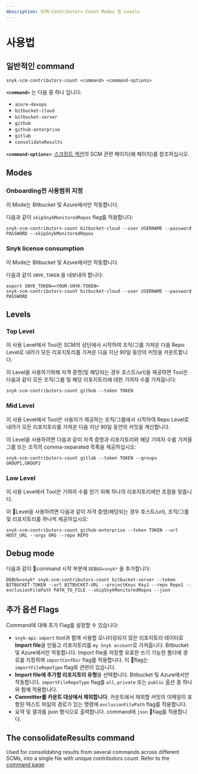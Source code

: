 ```yaml
---
description: SCM-Contributors-Count Modes 및 Levels
---
```


# 사용법

## 일반적인 command

```
snyk-scm-contributors-count <command> <command-options>
```

**`<command>`** 는 다음 중 하나 입니다:

* `azure-devops`
* `bitbucket-cloud`
* `bitbucket-server`
* `github`
* `github-enterprise`
* `gitlab`
* `consolidateResults`

**`<command-options>`**: [스크립트 섹션](the-scripts/)의 SCM 관련 페이지(예 페이지)를 참조하십시오.

## Modes

### Onboarding전 사용범위 지정

이 Mode는 Bitbucket 및 Azure에서만 작동합니다.

다음과 같이 `skipSnykMonitoredRepos` flag를 적용합니다:

```
snyk-scm-contributors-count bitbucket-cloud --user USERNAME --password PASSWORD --skipSnykMonitoredRepos
```

### Snyk license consumption

이 Mode는 Bitbucket 및 Azure에서만 작동합니다.

다음과 같이 `SNYK_TOKEN` 을 내보내야 합니다:

```
export SNYK_TOKEN=<YOUR-SNYK-TOKEN>
snyk-scm-contributors-count bitbucket-cloud --user USERNAME --password PASSWORD
```

## Levels

### Top Level

이 사용 Level에서 Tool은 SCM의 상단에서 시작하여 조직/그룹 가져온 다음 Repo Level로 내려가 모든 리포지토리를 가져온 다음 지난 90일 동안의 커밋을 카운트합니다.

이 Level을 사용하기위해 자격 증명(및 해당되는 경우 호스트/url)을 제공하면 Tool은 다음과 같이 모든 조직/그룹 및 해당 리포지토리에 대한 기여자 수를 가져옵니다:

```
snyk-scm-contributors-count github --token TOKEN
```

### Mid Level

이 사용 Level에서 Tool은 사용자가 제공하는 조직/그룹에서 시작하여 Repo Level로 내려가 모든 리포지토리를 가져온 다음 지난 90일 동안의 커밋을 계산합니다.

이 Level을 사용하려면 다음과 같이 자격 증명과 리포지토리와 해당 기여자 수를 가져올 그룹 또는 조직의 comma-separated 목록을 제공하십시오:

```
snyk-scm-contributors-count gitlab --token TOKEN --groups GROUP1,GROUP2
```

### Low Level

이 사용 Leve에서 Tool은 기여자 수를 얻기 위해 하나의 리포지토리에만 초점을 맞춥니다.

이 Level을 사용하려면 다음과 같이 자격 증명(해당되는 경우 호스트/url), 조직/그룹 및 리포지토리를 하나씩 제공하십시오:

```
snyk-scm-contributors-count github-enterprise --token TOKEN --url HOST_URL --orgs ORG --repo REPO
```

## Debug mode

다음과 같이 command 시작 부분에 `DEBUG=snyk*` 을 추가합니다:

```
DEBUG=snyk* snyk-scm-contributors-count bitbucket-server --token BITBUCKET-TOKEN --url BITBUCKET-URL --projectKeys Key1 --repo Repo1 --exclusionFilePath PATH_TO_FILE --skipSnykMonitoredRepos --json
```

## 추가 옵션 Flags

Command에 대해 추가 Flag를 설정할 수 있습니다:

* `snyk-api-import` tool과 함께 사용할 모니터링되지 않은 리포지토리 데이터로 **Import file**을 만들고 리포지토리를 `my Snyk account`로 가져옵니다. Bitbucket 및 Azure에서만 작동합니다. Import file을 저장할 유효한 쓰기 가능한 폴더에 경로를 지정하여 `importConfDir` flag를 적용합니다. 이 flag는 `importFileRepoType` flag와 관련이 있습니다.
* **Import file에 추가할 리포지토리 유형**을 선택합니다. Bitbucket 및 Azure에서만 작동합니다. `importFileRepoType` flag를 `all`, `private` 또는 `public` 옵션 중 하나와 함께 적용합니다.
* **Committer를 카운트 대상에서 제외합니다**. 카운트에서 제외할 커밋의 이메일이 포함된 텍스트 파일의 경로가 있는 명령에 `exclusionFilePath` flag를 적용합니다.
* 요약 및 결과를 json 형식으로 출력합니다. command에 `json` flag를 적용합니다.

## The consolidateResults command

Used for consolidating results from several commands across different SCMs, into a single file with unique contributors count. Refer to the [command page](consolidate-results.md).
